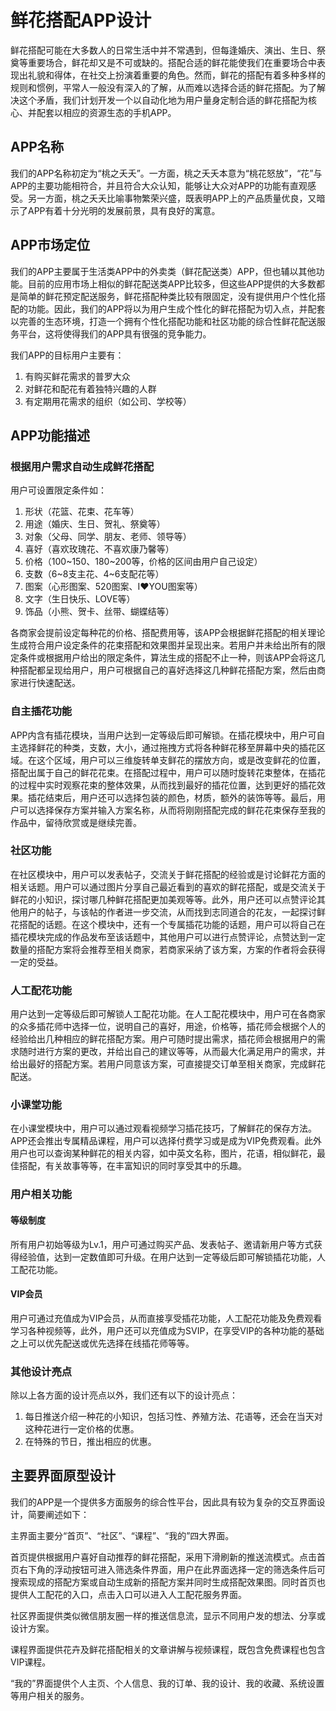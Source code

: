 # 鲜花搭配APP设计
鲜花搭配可能在大多数人的日常生活中并不常遇到，但每逢婚庆、演出、生日、祭奠等重要场合，鲜花却又是不可或缺的。搭配合适的鲜花能使我们在重要场合中表现出礼貌和得体，在社交上扮演着重要的角色。然而，鲜花的搭配有着多种多样的规则和惯例，平常人一般没有深入的了解，从而难以选择合适的鲜花搭配。为了解决这个矛盾，我们计划开发一个以自动化地为用户量身定制合适的鲜花搭配为核心、并配套以相应的资源生态的手机APP。

## APP名称
我们的APP名称初定为“桃之夭夭”。一方面，桃之夭夭本意为“桃花怒放”，“花”与APP的主要功能相符合，并且符合大众认知，能够让大众对APP的功能有直观感受。另一方面，桃之夭夭比喻事物繁荣兴盛，既表明APP上的产品质量优良，又暗示了APP有着十分光明的发展前景，具有良好的寓意。

## APP市场定位
我们的APP主要属于生活类APP中的外卖类（鲜花配送类）APP，但也辅以其他功能。目前的应用市场上相似的鲜花配送类APP比较多，但这些APP提供的大多数都是简单的鲜花预定配送服务，鲜花搭配种类比较有限固定，没有提供用户个性化搭配的功能。因此，我们的APP将以为用户生成个性化的鲜花搭配为切入点，并配套以完善的生态环境，打造一个拥有个性化搭配功能和社区功能的综合性鲜花配送服务平台，这将使得我们的APP具有很强的竞争能力。


我们APP的目标用户主要有：
1. 有购买鲜花需求的普罗大众
2. 对鲜花和配花有着独特兴趣的人群
3. 有定期用花需求的组织（如公司、学校等）

## APP功能描述

### 根据用户需求自动生成鲜花搭配
用户可设置限定条件如：
1.	形状（花篮、花束、花车等）
2.	用途（婚庆、生日、贺礼、祭奠等）
3.	对象（父母、同学、朋友、老师、领导等）
4.	喜好（喜欢玫瑰花、不喜欢康乃馨等）
5.	价格（100\~150、180\~200等，价格的区间由用户自己设定）
6.	支数（6\~8支主花、4\~6支配花等）
7.	图案（心形图案、520图案、I❤YOU图案等）
8.	文字（生日快乐、LOVE等）
9.	饰品（小熊、贺卡、丝带、蝴蝶结等）

各商家会提前设定每种花的价格、搭配费用等，该APP会根据鲜花搭配的相关理论生成符合用户设定条件的花束搭配和效果图并呈现出来。若用户并未给出所有的限定条件或根据用户给出的限定条件，算法生成的搭配不止一种，则该APP会将这几种搭配都呈现给用户，用户可根据自己的喜好选择这几种鲜花搭配方案，然后由商家进行快速配送。

### 自主插花功能
APP内含有插花模块，当用户达到一定等级后即可解锁。在插花模块中，用户可自主选择鲜花的种类，支数，大小，通过拖拽方式将各种鲜花移至屏幕中央的插花区域。在这个区域，用户可以三维旋转单支鲜花的摆放方向，或是改变鲜花的位置，搭配出属于自己的鲜花花束。在搭配过程中，用户可以随时旋转花束整体，在插花的过程中实时观察花束的整体效果，从而找到最好的插花位置，达到更好的插花效果。插花结束后，用户还可以选择包装的颜色，材质，额外的装饰等等。最后，用户可以选择保存方案并输入方案名称，从而将刚刚搭配完成的鲜花花束保存至我的作品中，留待欣赏或是继续完善。

### 社区功能
在社区模块中，用户可以发表帖子，交流关于鲜花搭配的经验或是讨论鲜花方面的相关话题。用户可以通过图片分享自己最近看到的喜欢的鲜花搭配，或是交流关于鲜花的小知识，探讨哪几种鲜花搭配更加美观等等。此外，用户还可以点赞评论其他用户的帖子，与该帖的作者进一步交流，从而找到志同道合的花友，一起探讨鲜花搭配的话题。在这个模块中，还有一个专属插花功能的话题，用户可以将自己在插花模块完成的作品发布至该话题中，其他用户可以进行点赞评论，点赞达到一定数量的搭配方案将会推荐至相关商家，若商家采纳了该方案，方案的作者将会获得一定的受益。

### 人工配花功能
用户达到一定等级后即可解锁人工配花功能。在人工配花模块中，用户可在各商家的众多插花师中选择一位，说明自己的喜好，用途，价格等，插花师会根据个人的经验给出几种相应的鲜花搭配方案。用户可随时提出需求，插花师会根据用户的需求随时进行方案的更改，并给出自己的建议等等，从而最大化满足用户的需求，并给出最好的搭配方案。若用户同意该方案，可直接提交订单至相关商家，完成鲜花配送。

### 小课堂功能
在小课堂模块中，用户可以通过观看视频学习插花技巧，了解鲜花的保存方法。APP还会推出专属精品课程，用户可以选择付费学习或是成为VIP免费观看。此外用户也可以查询某种鲜花的相关内容，如中英文名称，图片，花语，相似鲜花，最佳搭配，有关故事等等，在丰富知识的同时享受其中的乐趣。

### 用户相关功能
#### 等级制度
所有用户初始等级为Lv.1，用户可通过购买产品、发表帖子、邀请新用户等方式获得经验值，达到一定数值即可升级。在用户达到一定等级后即可解锁插花功能，人工配花功能。

#### VIP会员
用户可通过充值成为VIP会员，从而直接享受插花功能，人工配花功能及免费观看学习各种视频等，此外，用户还可以充值成为SVIP，在享受VIP的各种功能的基础之上可以优先配送或优先选择在线插花师等等。

### 其他设计亮点
除以上各方面的设计亮点以外，我们还有以下的设计亮点：
1. 每日推送介绍一种花的小知识，包括习性、养殖方法、花语等，还会在当天对这种花进行一定价格的优惠。
2. 在特殊的节日，推出相应的优惠。

## 主要界面原型设计
我们的APP是一个提供多方面服务的综合性平台，因此具有较为复杂的交互界面设计，简要阐述如下：


主界面主要分“首页”、“社区”、“课程”、“我的”四大界面。

首页提供根据用户喜好自动推荐的鲜花搭配，采用下滑刷新的推送流模式。点击首页右下角的浮动按钮可进入筛选条件界面，用户在此界面选择一定的筛选条件后可搜索现成的搭配方案或自动生成新的搭配方案并同时生成搭配效果图。同时首页也提供人工配花的入口，点击入口可以进入人工配花服务界面。

社区界面提供类似微信朋友圈一样的推送信息流，显示不同用户发的想法、分享或设计方案。

课程界面提供花卉及鲜花搭配相关的文章讲解与视频课程，既包含免费课程也包含VIP课程。

“我的”界面提供个人主页、个人信息、我的订单、我的设计、我的收藏、系统设置等用户相关的服务。

